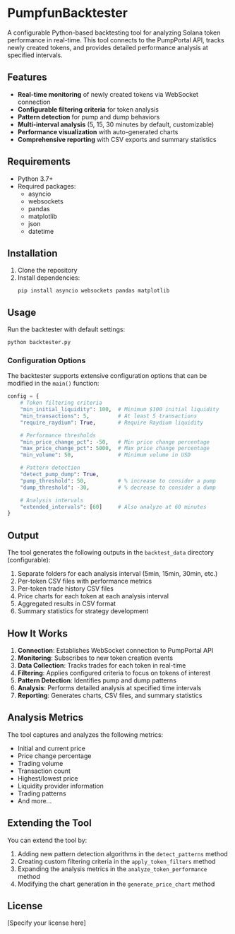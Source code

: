 # PumpfunBacktester

A configurable Python-based backtesting tool for analyzing Solana token performance in real-time. This tool connects to the PumpPortal API, tracks newly created tokens, and provides detailed performance analysis at specified intervals.

## Features

- **Real-time monitoring** of newly created tokens via WebSocket connection
- **Configurable filtering criteria** for token analysis
- **Pattern detection** for pump and dump behaviors
- **Multi-interval analysis** (5, 15, 30 minutes by default, customizable)
- **Performance visualization** with auto-generated charts
- **Comprehensive reporting** with CSV exports and summary statistics

## Requirements

- Python 3.7+
- Required packages:
  - asyncio
  - websockets
  - pandas
  - matplotlib
  - json
  - datetime

## Installation

1. Clone the repository
2. Install dependencies:
   ```
   pip install asyncio websockets pandas matplotlib
   ```

## Usage

Run the backtester with default settings:

```python
python backtester.py
```

### Configuration Options

The backtester supports extensive configuration options that can be modified in the `main()` function:

```python
config = {
    # Token filtering criteria
    "min_initial_liquidity": 100,  # Minimum $100 initial liquidity
    "min_transactions": 5,         # At least 5 transactions
    "require_raydium": True,       # Require Raydium liquidity

    # Performance thresholds
    "min_price_change_pct": -50,   # Min price change percentage
    "max_price_change_pct": 5000,  # Max price change percentage
    "min_volume": 50,              # Minimum volume in USD

    # Pattern detection
    "detect_pump_dump": True,
    "pump_threshold": 50,          # % increase to consider a pump
    "dump_threshold": -30,         # % decrease to consider a dump

    # Analysis intervals
    "extended_intervals": [60]     # Also analyze at 60 minutes
}
```

## Output

The tool generates the following outputs in the `backtest_data` directory (configurable):

1. Separate folders for each analysis interval (5min, 15min, 30min, etc.)
2. Per-token CSV files with performance metrics
3. Per-token trade history CSV files
4. Price charts for each token at each analysis interval
5. Aggregated results in CSV format
6. Summary statistics for strategy development

## How It Works

1. **Connection**: Establishes WebSocket connection to PumpPortal API
2. **Monitoring**: Subscribes to new token creation events
3. **Data Collection**: Tracks trades for each token in real-time
4. **Filtering**: Applies configured criteria to focus on tokens of interest
5. **Pattern Detection**: Identifies pump and dump patterns
6. **Analysis**: Performs detailed analysis at specified time intervals
7. **Reporting**: Generates charts, CSV files, and summary statistics

## Analysis Metrics

The tool captures and analyzes the following metrics:

- Initial and current price
- Price change percentage
- Trading volume
- Transaction count
- Highest/lowest price
- Liquidity provider information
- Trading patterns
- And more...

## Extending the Tool

You can extend the tool by:

1. Adding new pattern detection algorithms in the `detect_patterns` method
2. Creating custom filtering criteria in the `apply_token_filters` method
3. Expanding the analysis metrics in the `analyze_token_performance` method
4. Modifying the chart generation in the `generate_price_chart` method

## License

[Specify your license here]
